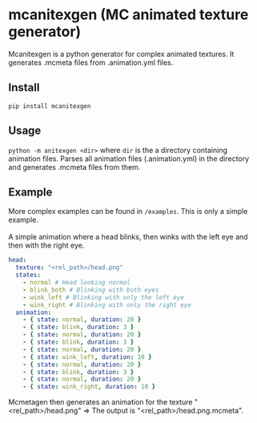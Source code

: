 # mcanitexgen (MC animated texture generator)
Mcanitexgen is a python generator for complex animated textures. It generates .mcmeta files from .animation.yml files.

## Install
`pip install mcanitexgen`

## Usage
`python -m anitexgen <dir>` where `dir` is the a directory containing animation files.
Parses all animation files (.animation.yml) in the directory and generates .mcmeta files from them.

## Example
More complex examples can be found in `/examples`. This is only a simple example.<br>
<br>
A simple animation where a head blinks, then winks with the left eye and then with the right eye.
```yaml
head:
  texture: "<rel_path>/head.png"
  states:
    - normal # Head looking normal
    - blink_both # Blinking with both eyes
    - wink_left # Blinking with only the left eye
    - wink_right # Blinking with only the right eye
  animation:
    - { state: normal, duration: 20 }
    - { state: blink, duration: 3 }
    - { state: normal, duration: 20 }
    - { state: blink, duration: 3 }
    - { state: normal, duration: 20 }
    - { state: wink_left, duration: 10 }
    - { state: normal, duration: 20 }
    - { state: blink, duration: 3 }
    - { state: normal, duration: 20 }
    - { state: wink_right, duration: 10 }
```
Mcmetagen then generates an animation for the texture "<rel_path>/head.png" => The output is "<rel_path>/head.png.mcmeta".
